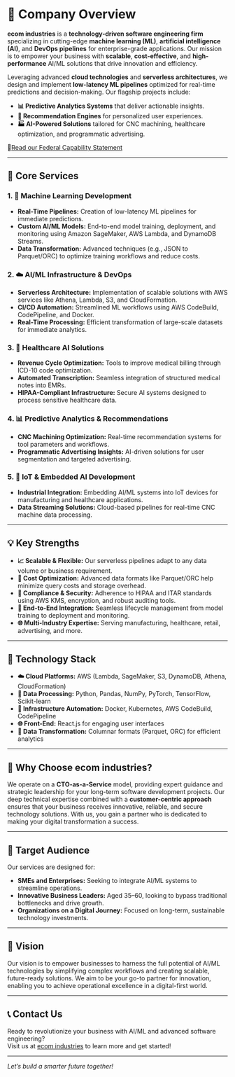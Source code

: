 # 🚀 Company Overview

**ecom industries** is a **technology-driven software engineering firm** specializing in cutting-edge **machine learning (ML)**, **artificial intelligence (AI)**, and **DevOps pipelines** for enterprise-grade applications. Our mission is to empower your business with **scalable**, **cost-effective**, and **high-performance** AI/ML solutions that drive innovation and efficiency.

Leveraging advanced **cloud technologies** and **serverless architectures**, we design and implement **low-latency ML pipelines** optimized for real-time predictions and decision-making. Our flagship projects include:

-   **📊 Predictive Analytics Systems** that deliver actionable insights.
-   **🤖 Recommendation Engines** for personalized user experiences.
-   **🏭 AI-Powered Solutions** tailored for CNC machining, healthcare optimization, and programmatic advertising.

🗽[Read our Federal Capability Statement](https://github.com/ecomindustries/.github/blob/master/profile/FED_CAPABILITY.md)

---

## 🎯 Core Services

### 1. 🤖 **Machine Learning Development**

-   **Real-Time Pipelines:** Creation of low-latency ML pipelines for immediate predictions.
-   **Custom AI/ML Models:** End-to-end model training, deployment, and monitoring using Amazon SageMaker, AWS Lambda, and DynamoDB Streams.
-   **Data Transformation:** Advanced techniques (e.g., JSON to Parquet/ORC) to optimize training workflows and reduce costs.

### 2. ☁️ **AI/ML Infrastructure & DevOps**

-   **Serverless Architecture:** Implementation of scalable solutions with AWS services like Athena, Lambda, S3, and CloudFormation.
-   **CI/CD Automation:** Streamlined ML workflows using AWS CodeBuild, CodePipeline, and Docker.
-   **Real-Time Processing:** Efficient transformation of large-scale datasets for immediate analytics.

### 3. 🏥 **Healthcare AI Solutions**

-   **Revenue Cycle Optimization:** Tools to improve medical billing through ICD-10 code optimization.
-   **Automated Transcription:** Seamless integration of structured medical notes into EMRs.
-   **HIPAA-Compliant Infrastructure:** Secure AI systems designed to process sensitive healthcare data.

### 4. 📊 **Predictive Analytics & Recommendations**

-   **CNC Machining Optimization:** Real-time recommendation systems for tool parameters and workflows.
-   **Programmatic Advertising Insights:** AI-driven solutions for user segmentation and targeted advertising.

### 5. 🔌 **IoT & Embedded AI Development**

-   **Industrial Integration:** Embedding AI/ML systems into IoT devices for manufacturing and healthcare applications.
-   **Data Streaming Solutions:** Cloud-based pipelines for real-time CNC machine data processing.

---

## 💡 Key Strengths

-   **📈 Scalable & Flexible:** Our serverless pipelines adapt to any data volume or business requirement.
-   **💸 Cost Optimization:** Advanced data formats like Parquet/ORC help minimize query costs and storage overhead.
-   **🔐 Compliance & Security:** Adherence to HIPAA and ITAR standards using AWS KMS, encryption, and robust auditing tools.
-   **🔄 End-to-End Integration:** Seamless lifecycle management from model training to deployment and monitoring.
-   **🌐 Multi-Industry Expertise:** Serving manufacturing, healthcare, retail, advertising, and more.

---

## 🔧 Technology Stack

-   **☁️ Cloud Platforms:** AWS (Lambda, SageMaker, S3, DynamoDB, Athena, CloudFormation)
-   **🧮 Data Processing:** Python, Pandas, NumPy, PyTorch, TensorFlow, Scikit-learn
-   **🔄 Infrastructure Automation:** Docker, Kubernetes, AWS CodeBuild, CodePipeline
-   **🌐 Front-End:** React.js for engaging user interfaces
-   **💾 Data Transformation:** Columnar formats (Parquet, ORC) for efficient analytics

---

## 🤝 Why Choose ecom industries?

We operate on a **CTO-as-a-Service** model, providing expert guidance and strategic leadership for your long-term software development projects. Our deep technical expertise combined with a **customer-centric approach** ensures that your business receives innovative, reliable, and secure technology solutions. With us, you gain a partner who is dedicated to making your digital transformation a success.

---

## 🎯 Target Audience

Our services are designed for:

-   **SMEs and Enterprises:** Seeking to integrate AI/ML systems to streamline operations.
-   **Innovative Business Leaders:** Aged 35–60, looking to bypass traditional bottlenecks and drive growth.
-   **Organizations on a Digital Journey:** Focused on long-term, sustainable technology investments.

---

## 🌟 Vision

Our vision is to empower businesses to harness the full potential of AI/ML technologies by simplifying complex workflows and creating scalable, future-ready solutions. We aim to be your go-to partner for innovation, enabling you to achieve operational excellence in a digital-first world.

---

## 📞 Contact Us

Ready to revolutionize your business with AI/ML and advanced software engineering?  
Visit us at [ecom industries](https://ecomindustries.io) to learn more and get started!

---

_Let’s build a smarter future together!_
